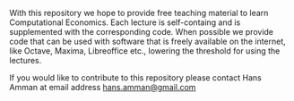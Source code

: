 With this repository we hope to provide free teaching material to 
learn Computational Economics. Each lecture is self-containg and
is supplemented with the corresponding code. When possible we provide
code that can be used with software that is freely available on the 
internet, like Octave, Maxima, Libreoffice etc., lowering the threshold 
for using the lectures.

If you would like to contribute to this repository please contact 
Hans Amman at email address hans.amman@gmail.com
